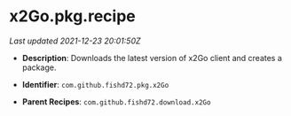 # x2Go.pkg.recipe

_Last updated 2021-12-23 20:01:50Z_

- **Description**: Downloads the latest version of x2Go client and creates a package.

- **Identifier**: `com.github.fishd72.pkg.x2Go`

- **Parent Recipes**: `com.github.fishd72.download.x2Go`
